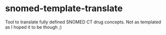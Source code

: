 # snomed-template-translate
Tool to translate fully defined SNOMED CT drug concepts. Not as templated as I hoped it to be though ;)
